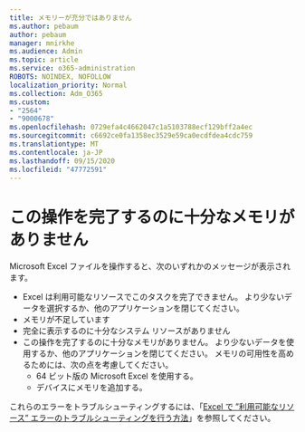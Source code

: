 ```yaml
---
title: メモリーが充分ではありません
ms.author: pebaum
author: pebaum
manager: mnirkhe
ms.audience: Admin
ms.topic: article
ms.service: o365-administration
ROBOTS: NOINDEX, NOFOLLOW
localization_priority: Normal
ms.collection: Adm_O365
ms.custom:
- "2564"
- "9000678"
ms.openlocfilehash: 0729efa4c4662047c1a5103788ecf129bff2a4ec
ms.sourcegitcommit: c6692ce0fa1358ec3529e59ca0ecdfdea4cdc759
ms.translationtype: MT
ms.contentlocale: ja-JP
ms.lasthandoff: 09/15/2020
ms.locfileid: "47772591"
---
```

# <a name="there-isnt-enough-memory-to-complete-this-action"></a>この操作を完了するのに十分なメモリがありません

Microsoft Excel ファイルを操作すると、次のいずれかのメッセージが表示されます。

- Excel は利用可能なリソースでこのタスクを完了できません。 より少ないデータを選択するか、他のアプリケーションを閉じてください。
- メモリが不足しています
- 完全に表示するのに十分なシステム リソースがありません
- この操作を完了するのに十分なメモリがありません。 より少ないデータを使用するか、他のアプリケーションを閉じてください。 メモリの可用性を高めるためには、次の点を考慮してください。 
    - 64 ビット版の Microsoft Excel を使用する。
    - デバイスにメモリを追加する。

これらのエラーをトラブルシューティングするには、「[Excel で ”利用可能なリソース” エラーのトラブルシューティングを行う方法](https://docs.microsoft.com/office/troubleshoot/excel/available-resources-errors)」を参照してください。